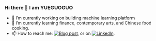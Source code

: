 ### Hi there 👋 I am YUEGUOGUO

<!--
**yueguoguo/yueguoguo** is a ✨ _special_ ✨ repository because its `README.md` (this file) appears on your GitHub profile.
-->

- 🔭 I’m currently working on building machine learning platform
- 🌱 I’m currently learning finance, contemporary arts, and Chinese food cooking.
- 📫 How to reach me: [![Blog post][1.2]][1], or on [![LinkedIn][2.2]][2].

<!-- Icons -->
[1.2]: https://github.com/yueguoguo/yueguoguo.github.io/blob/65b0dd9d98f8f818093398a72fd1d147c4863bee/images/prof_pic_le.jpg (twitter icon without padding)
[2.2]: https://raw.githubusercontent.com/MartinHeinz/MartinHeinz/master/linkedin-3-16.png (LinkedIn icon without padding)

<!-- Links to your social media accounts -->
[1]: http://yueguoguo.github.io/
[2]: https://www.linkedin.com/in/yueguoguo1024/